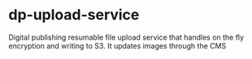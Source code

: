 # dp-upload-service
Digital publishing resumable file upload service that handles on the fly encryption and writing to S3. It updates images through the CMS
